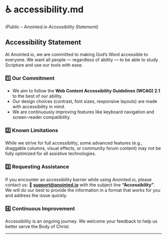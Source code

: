 # ♿ **accessibility.md**

*(Public – Anointed.io Accessibility Statement)*

## **Accessibility Statement**

At Anointed.io, we are committed to making God’s Word accessible to everyone. We want all people — regardless of ability — to be able to study Scripture and use our tools with ease.

### 1️⃣ Our Commitment

* We aim to follow the **Web Content Accessibility Guidelines (WCAG) 2.1** to the best of our ability.
* Our design choices (contrast, font sizes, responsive layouts) are made with accessibility in mind.
* We are continuously improving features like keyboard navigation and screen-reader compatibility.

### 2️⃣ Known Limitations

While we strive for full accessibility, some advanced features (e.g., draggable columns, visual effects, or community forum content) may not be fully optimized for all assistive technologies.

### 3️⃣ Requesting Assistance

If you encounter an accessibility barrier while using Anointed.io, please contact us:
📩 **[support@anointed.io](mailto:support@anointed.io)** with the subject line **“Accessibility”**.
We will do our best to provide the information in a format that works for you and address the issue quickly.

### 4️⃣ Continuous Improvement

Accessibility is an ongoing journey. We welcome your feedback to help us better serve the Body of Christ.

---